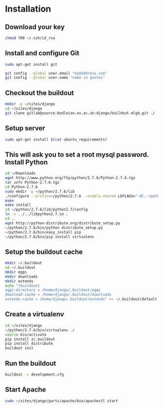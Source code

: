 Installation
============

Download your key
-----------------
```bash
chmod 700 ~/.ssh/id_rsa
```
Install and configure Git
-------------------------
```bash
sudo apt-get install git
```
```bash
git config --global user.email "my@address.com"
git config --global user.name "name in quotes"
```
Checkout the buildout
---------------------
```bash
mkdir -p ~/sites/django
cd ~/sites/django
git clone gitlab@source.bodleian.ox.ac.uk:django/buildout.mlgb.git ./
```
Setup server
------------

```bash
sudo apt-get install $(cat ubuntu_requirements)
```
This will ask you to set a root mysql password.
Install Python
--------------
```bash
cd ~/Downloads
wget http://www.python.org/ftp/python/2.7.6/Python-2.7.6.tgz
tar zxfv Python-2.7.6.tgz
cd Python-2.7.6
sudo mkdir -p ~/python/2.7.6/lib
./configure --prefix=~/python/2.7.6 --enable-shared LDFLAGS="-Wl,-rpath ~/python/2.7.6/lib"
make
make install
cd ~/python/2.7.6/lib/python2.7/config
ln -s ../../libpython2.7.so .
cd ..
wget http://python-distribute.org/distribute_setup.py
~/python/2.7.6/bin/python distribute_setup.py
~/python/2.7.6/bin/easy_install pip
~/python/2.7.6/bin/pip install virtualenv
```
Setup the buildout cache
------------------------
```bash
mkdir ~/.buildout
cd ~/.buildout
mkdir eggs
mkdir downloads
mkdir extends
echo "[buildout]
eggs-directory = /home/django/.buildout/eggs
download-cache = /home/django/.buildout/downloads
extends-cache = /home/django/.buildout/extends" >> ~/.buildout/default.cfg
```
Create a virtualenv
-------------------
```bash
cd ~/sites/django
~/python/2.7.6/bin/virtualenv ./
source bin/activate
pip install zc.buildout
pip install distribute
buildout init
```
Run the buildout
----------------
```bash
buildout -c development.cfg
```
Start Apache
------------
```bash
sudo ~/sites/django/parts/apache/bin/apachectl start
```